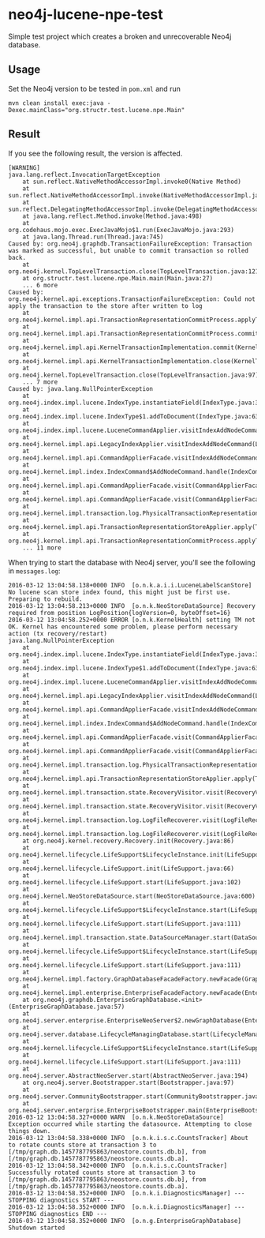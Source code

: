 # neo4j-lucene-npe-test

Simple test project which creates a broken and unrecoverable Neo4j database.

## Usage

Set the Neo4j version to be tested in `pom.xml` and run 

    mvn clean install exec:java -Dexec.mainClass="org.structr.test.lucene.npe.Main"

## Result

If you see the following result, the version is affected.

	[WARNING] 
	java.lang.reflect.InvocationTargetException
		at sun.reflect.NativeMethodAccessorImpl.invoke0(Native Method)
		at sun.reflect.NativeMethodAccessorImpl.invoke(NativeMethodAccessorImpl.java:62)
		at sun.reflect.DelegatingMethodAccessorImpl.invoke(DelegatingMethodAccessorImpl.java:43)
		at java.lang.reflect.Method.invoke(Method.java:498)
		at org.codehaus.mojo.exec.ExecJavaMojo$1.run(ExecJavaMojo.java:293)
		at java.lang.Thread.run(Thread.java:745)
	Caused by: org.neo4j.graphdb.TransactionFailureException: Transaction was marked as successful, but unable to commit transaction so rolled back.
		at org.neo4j.kernel.TopLevelTransaction.close(TopLevelTransaction.java:121)
		at org.structr.test.lucene.npe.Main.main(Main.java:27)
		... 6 more
	Caused by: org.neo4j.kernel.api.exceptions.TransactionFailureException: Could not apply the transaction to the store after written to log
		at org.neo4j.kernel.impl.api.TransactionRepresentationCommitProcess.applyToStore(TransactionRepresentationCommitProcess.java:105)
		at org.neo4j.kernel.impl.api.TransactionRepresentationCommitProcess.commit(TransactionRepresentationCommitProcess.java:58)
		at org.neo4j.kernel.impl.api.KernelTransactionImplementation.commit(KernelTransactionImplementation.java:565)
		at org.neo4j.kernel.impl.api.KernelTransactionImplementation.close(KernelTransactionImplementation.java:458)
		at org.neo4j.kernel.TopLevelTransaction.close(TopLevelTransaction.java:97)
		... 7 more
	Caused by: java.lang.NullPointerException
		at org.neo4j.index.impl.lucene.IndexType.instantiateField(IndexType.java:318)
		at org.neo4j.index.impl.lucene.IndexType$1.addToDocument(IndexType.java:63)
		at org.neo4j.index.impl.lucene.LuceneCommandApplier.visitIndexAddNodeCommand(LuceneCommandApplier.java:65)
		at org.neo4j.kernel.impl.api.LegacyIndexApplier.visitIndexAddNodeCommand(LegacyIndexApplier.java:137)
		at org.neo4j.kernel.impl.api.CommandApplierFacade.visitIndexAddNodeCommand(CommandApplierFacade.java:232)
		at org.neo4j.kernel.impl.index.IndexCommand$AddNodeCommand.handle(IndexCommand.java:150)
		at org.neo4j.kernel.impl.api.CommandApplierFacade.visit(CommandApplierFacade.java:82)
		at org.neo4j.kernel.impl.api.CommandApplierFacade.visit(CommandApplierFacade.java:45)
		at org.neo4j.kernel.impl.transaction.log.PhysicalTransactionRepresentation.accept(PhysicalTransactionRepresentation.java:69)
		at org.neo4j.kernel.impl.api.TransactionRepresentationStoreApplier.apply(TransactionRepresentationStoreApplier.java:111)
		at org.neo4j.kernel.impl.api.TransactionRepresentationCommitProcess.applyToStore(TransactionRepresentationCommitProcess.java:100)
		... 11 more


When trying to start the database with Neo4j server, you'll see the following in `messages.log`:

	2016-03-12 13:04:58.138+0000 INFO  [o.n.k.a.i.i.LuceneLabelScanStore] No lucene scan store index found, this might just be first use. Preparing to rebuild.
	2016-03-12 13:04:58.213+0000 INFO  [o.n.k.NeoStoreDataSource] Recovery required from position LogPosition{logVersion=0, byteOffset=16}
	2016-03-12 13:04:58.252+0000 ERROR [o.n.k.KernelHealth] setting TM not OK. Kernel has encountered some problem, please perform necessary action (tx recovery/restart)
	java.lang.NullPointerException
		at org.neo4j.index.impl.lucene.IndexType.instantiateField(IndexType.java:318)
		at org.neo4j.index.impl.lucene.IndexType$1.addToDocument(IndexType.java:63)
		at org.neo4j.index.impl.lucene.LuceneCommandApplier.visitIndexAddNodeCommand(LuceneCommandApplier.java:65)
		at org.neo4j.kernel.impl.api.LegacyIndexApplier.visitIndexAddNodeCommand(LegacyIndexApplier.java:137)
		at org.neo4j.kernel.impl.api.CommandApplierFacade.visitIndexAddNodeCommand(CommandApplierFacade.java:232)
		at org.neo4j.kernel.impl.index.IndexCommand$AddNodeCommand.handle(IndexCommand.java:150)
		at org.neo4j.kernel.impl.api.CommandApplierFacade.visit(CommandApplierFacade.java:82)
		at org.neo4j.kernel.impl.api.CommandApplierFacade.visit(CommandApplierFacade.java:45)
		at org.neo4j.kernel.impl.transaction.log.PhysicalTransactionRepresentation.accept(PhysicalTransactionRepresentation.java:69)
		at org.neo4j.kernel.impl.api.TransactionRepresentationStoreApplier.apply(TransactionRepresentationStoreApplier.java:111)
		at org.neo4j.kernel.impl.transaction.state.RecoveryVisitor.visit(RecoveryVisitor.java:73)
		at org.neo4j.kernel.impl.transaction.state.RecoveryVisitor.visit(RecoveryVisitor.java:37)
		at org.neo4j.kernel.impl.transaction.log.LogFileRecoverer.visit(LogFileRecoverer.java:71)
		at org.neo4j.kernel.impl.transaction.log.LogFileRecoverer.visit(LogFileRecoverer.java:33)
		at org.neo4j.kernel.recovery.Recovery.init(Recovery.java:86)
		at org.neo4j.kernel.lifecycle.LifeSupport$LifecycleInstance.init(LifeSupport.java:424)
		at org.neo4j.kernel.lifecycle.LifeSupport.init(LifeSupport.java:66)
		at org.neo4j.kernel.lifecycle.LifeSupport.start(LifeSupport.java:102)
		at org.neo4j.kernel.NeoStoreDataSource.start(NeoStoreDataSource.java:600)
		at org.neo4j.kernel.lifecycle.LifeSupport$LifecycleInstance.start(LifeSupport.java:452)
		at org.neo4j.kernel.lifecycle.LifeSupport.start(LifeSupport.java:111)
		at org.neo4j.kernel.impl.transaction.state.DataSourceManager.start(DataSourceManager.java:112)
		at org.neo4j.kernel.lifecycle.LifeSupport$LifecycleInstance.start(LifeSupport.java:452)
		at org.neo4j.kernel.lifecycle.LifeSupport.start(LifeSupport.java:111)
		at org.neo4j.kernel.impl.factory.GraphDatabaseFacadeFactory.newFacade(GraphDatabaseFacadeFactory.java:139)
		at org.neo4j.kernel.impl.enterprise.EnterpriseFacadeFactory.newFacade(EnterpriseFacadeFactory.java:40)
		at org.neo4j.graphdb.EnterpriseGraphDatabase.<init>(EnterpriseGraphDatabase.java:57)
		at org.neo4j.server.enterprise.EnterpriseNeoServer$2.newGraphDatabase(EnterpriseNeoServer.java:67)
		at org.neo4j.server.database.LifecycleManagingDatabase.start(LifecycleManagingDatabase.java:95)
		at org.neo4j.kernel.lifecycle.LifeSupport$LifecycleInstance.start(LifeSupport.java:452)
		at org.neo4j.kernel.lifecycle.LifeSupport.start(LifeSupport.java:111)
		at org.neo4j.server.AbstractNeoServer.start(AbstractNeoServer.java:194)
		at org.neo4j.server.Bootstrapper.start(Bootstrapper.java:97)
		at org.neo4j.server.CommunityBootstrapper.start(CommunityBootstrapper.java:48)
		at org.neo4j.server.enterprise.EnterpriseBootstrapper.main(EnterpriseBootstrapper.java:32)
	2016-03-12 13:04:58.327+0000 WARN  [o.n.k.NeoStoreDataSource] Exception occurred while starting the datasource. Attempting to close things down.
	2016-03-12 13:04:58.338+0000 INFO  [o.n.k.i.s.c.CountsTracker] About to rotate counts store at transaction 3 to [/tmp/graph.db.1457787795863/neostore.counts.db.b], from [/tmp/graph.db.1457787795863/neostore.counts.db.a].
	2016-03-12 13:04:58.342+0000 INFO  [o.n.k.i.s.c.CountsTracker] Successfully rotated counts store at transaction 3 to [/tmp/graph.db.1457787795863/neostore.counts.db.b], from [/tmp/graph.db.1457787795863/neostore.counts.db.a].
	2016-03-12 13:04:58.352+0000 INFO  [o.n.k.i.DiagnosticsManager] --- STOPPING diagnostics START ---
	2016-03-12 13:04:58.352+0000 INFO  [o.n.k.i.DiagnosticsManager] --- STOPPING diagnostics END ---
	2016-03-12 13:04:58.352+0000 INFO  [o.n.g.EnterpriseGraphDatabase] Shutdown started
